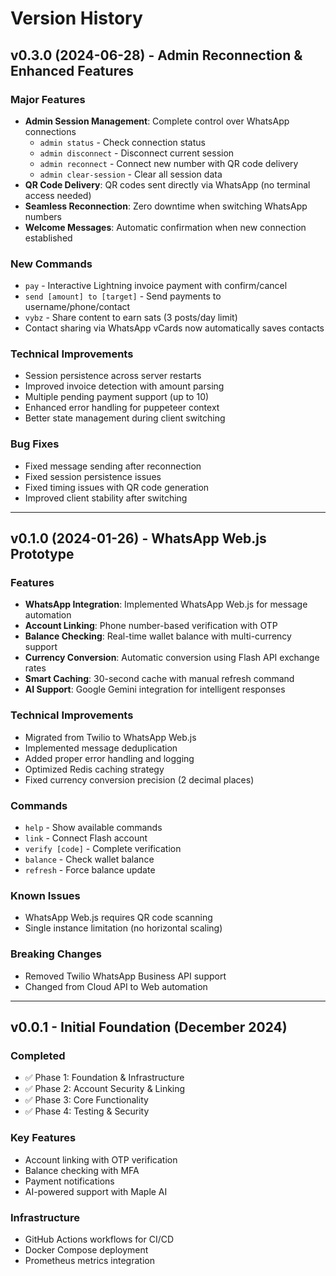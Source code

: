 # Version History

## v0.3.0 (2024-06-28) - Admin Reconnection & Enhanced Features

### Major Features
- **Admin Session Management**: Complete control over WhatsApp connections
  - `admin status` - Check connection status
  - `admin disconnect` - Disconnect current session
  - `admin reconnect` - Connect new number with QR code delivery
  - `admin clear-session` - Clear all session data
- **QR Code Delivery**: QR codes sent directly via WhatsApp (no terminal access needed)
- **Seamless Reconnection**: Zero downtime when switching WhatsApp numbers
- **Welcome Messages**: Automatic confirmation when new connection established

### New Commands
- `pay` - Interactive Lightning invoice payment with confirm/cancel
- `send [amount] to [target]` - Send payments to username/phone/contact
- `vybz` - Share content to earn sats (3 posts/day limit)
- Contact sharing via WhatsApp vCards now automatically saves contacts

### Technical Improvements
- Session persistence across server restarts
- Improved invoice detection with amount parsing
- Multiple pending payment support (up to 10)
- Enhanced error handling for puppeteer context
- Better state management during client switching

### Bug Fixes
- Fixed message sending after reconnection
- Fixed session persistence issues
- Fixed timing issues with QR code generation
- Improved client stability after switching

---

## v0.1.0 (2024-01-26) - WhatsApp Web.js Prototype

### Features
- **WhatsApp Integration**: Implemented WhatsApp Web.js for message automation
- **Account Linking**: Phone number-based verification with OTP
- **Balance Checking**: Real-time wallet balance with multi-currency support
- **Currency Conversion**: Automatic conversion using Flash API exchange rates
- **Smart Caching**: 30-second cache with manual refresh command
- **AI Support**: Google Gemini integration for intelligent responses

### Technical Improvements
- Migrated from Twilio to WhatsApp Web.js
- Implemented message deduplication
- Added proper error handling and logging
- Optimized Redis caching strategy
- Fixed currency conversion precision (2 decimal places)

### Commands
- `help` - Show available commands
- `link` - Connect Flash account
- `verify [code]` - Complete verification
- `balance` - Check wallet balance
- `refresh` - Force balance update

### Known Issues
- WhatsApp Web.js requires QR code scanning
- Single instance limitation (no horizontal scaling)

### Breaking Changes
- Removed Twilio WhatsApp Business API support
- Changed from Cloud API to Web automation

---

## v0.0.1 - Initial Foundation (December 2024)

### Completed
- ✅ Phase 1: Foundation & Infrastructure
- ✅ Phase 2: Account Security & Linking
- ✅ Phase 3: Core Functionality
- ✅ Phase 4: Testing & Security

### Key Features
- Account linking with OTP verification
- Balance checking with MFA
- Payment notifications
- AI-powered support with Maple AI

### Infrastructure
- GitHub Actions workflows for CI/CD
- Docker Compose deployment
- Prometheus metrics integration